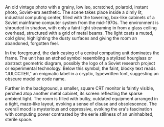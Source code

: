An old vintage photo with a grainy, low iso, scratched, polaroid, instant photo, Soviet-era aesthetic. The scene takes place inside a dimly lit, industrial computing center, filled with the towering, box-like cabinets of a Soviet mainframe computer system from the mid-1970s. The environment is shrouded in shadow, with only a faint light streaming in from a glass ceiling overhead, structured with a grid of metal beams. The light casts a muted, cold glow, highlighting the dusty surfaces and giving the room an abandoned, forgotten feel.

In the foreground, the dark casing of a central computing unit dominates the frame. The unit has an etched symbol resembling a stylized hourglass or abstract geometric diagram, possibly the logo of a Soviet research project or experimental technology. Below this symbol, the faint, blocky text reads "JULCCTER," an enigmatic label in a cryptic, typewritten font, suggesting an obscure model or code name.

Further in the background, a smaller, square CRT monitor is faintly visible, perched atop another metal cabinet, its screen reflecting the sparse ambient light. The room is filled with bulky, outdated equipment arranged in a tight, maze-like layout, evoking a sense of disuse and obsolescence. The overall mood is mysterious and oppressive, evoking the era's fascination with computing power contrasted by the eerie stillness of an uninhabited, sterile space.